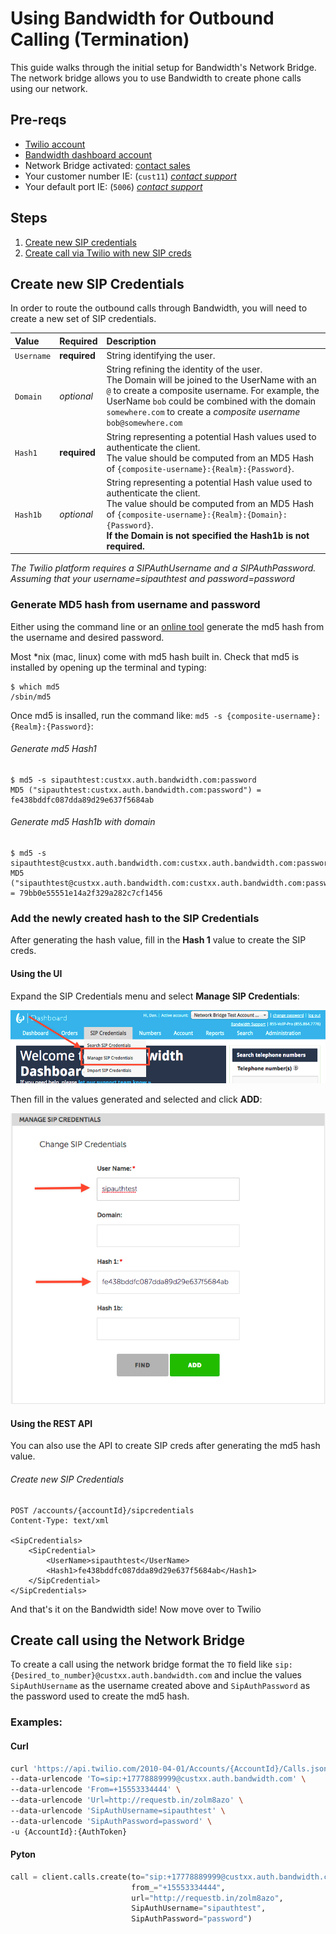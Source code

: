 # Using Bandwidth for Outbound Calling (Termination)

This guide walks through the initial setup for Bandwidth's Network Bridge. The network bridge allows you to use Bandwidth to create phone calls using our network.

## Pre-reqs

* [Twilio account](http://twilio.com)
* [Bandwidth dashboard account](http://bandwidth.com)
* Network Bridge activated: [contact sales](https://www.bandwidth.com/)
* Your customer number IE: (`cust11`) _[contact support](http://support.bandwidth.com)_
* Your default port IE: (`5006`) _[contact support](http://support.bandwidth.com)_

## Steps

1. [Create new SIP credentials](#create-new-sip-credentials)
2. [Create call via Twilio with new SIP creds](#create-new-sip-credentials)

## Create new SIP Credentials

In order to route the outbound calls through Bandwidth, you will need to create a new set of SIP credentials.

| Value      | Required     | Description                                                                                                                                                                                                                                                                 |
|:-----------|:-------------|:----------------------------------------------------------------------------------------------------------------------------------------------------------------------------------------------------------------------------------------------------------------------------|
| `Username` | **required** | String identifying the user.                                                                                                                                                                                                                                                |
| `Domain`   | _optional_   | String refining the identity of the user. <br> The Domain will be joined to the UserName with an `@` to create a composite username. For example, the UserName `bob` could be combined with the domain `somewhere.com` to create a _composite username_ `bob@somewhere.com` |
| `Hash1`    | **required** | String representing a potential Hash values used to authenticate the client. <br> The value should be computed from an MD5 Hash of `{composite-username}:{Realm}:{Password}`.                                                                                               |
| `Hash1b`   | _optional_   | String representing a potential Hash value used to authenticate the client. <br> The value should be computed from an MD5 Hash of `{composite-username}:{Realm}:{Domain}:{Password}`. <br> **If the Domain is not specified the Hash1b is not required.**                   |

_The Twilio platform requires a SIPAuthUsername and a SIPAuthPassword. Assuming that your username=sipauthtest and password=password_

### Generate MD5 hash from username and password

Either using the command line or an [online tool](http://www.miraclesalad.com/webtools/md5.php) generate the md5 hash from the username and desired password.

Most *nix (mac, linux) come with md5 hash built in. Check that md5 is installed by opening up the terminal and typing:

```
$ which md5
/sbin/md5
```

Once md5 is insalled, run the command like: `md5 -s {composite-username}:{Realm}:{Password}`:

###### Generate md5 Hash1
```
$ md5 -s sipauthtest:custxx.auth.bandwidth.com:password
MD5 ("sipauthtest:custxx.auth.bandwidth.com:password") = fe438bddfc087dda89d29e637f5684ab
```

###### Generate md5 Hash1b _with domain_
```
$ md5 -s sipauthtest@custxx.auth.bandwidth.com:custxx.auth.bandwidth.com:password
MD5 ("sipauthtest@custxx.auth.bandwidth.com:custxx.auth.bandwidth.com:password") = 79bb0e55551e14a2f329a282c7cf1456
```

### Add the newly created hash to the SIP Credentials

After generating the hash value, fill in the **Hash 1** value to create the SIP creds.

#### Using the UI

Expand the SIP Credentials menu and select **Manage SIP Credentials**:

![Select Manage](select_manage.png)

Then fill in the values generated and selected and click **ADD**:

![Add Values](add_values.png)

#### Using the REST API

You can also use the API to create SIP creds after generating the md5 hash value.

###### Create new SIP Credentials
```http
POST /accounts/{accountId}/sipcredentials
Content-Type: text/xml

<SipCredentials>
    <SipCredential>
        <UserName>sipauthtest</UserName>
        <Hash1>fe438bddfc087dda89d29e637f5684ab</Hash1>
    </SipCredential>
</SipCredentials>
```

And that's it on the Bandwidth side! Now move over to Twilio

## Create call using the Network Bridge

To create a call using the network bridge format the `TO` field like `sip:{Desired_to_number}@custxx.auth.bandwidth.com` and inclue the values `SipAuthUsername` as the username created above and `SipAuthPassword` as the password used to create the md5 hash.

### Examples:

#### Curl

```bash
curl 'https://api.twilio.com/2010-04-01/Accounts/{AccountId}/Calls.json' -X POST \
--data-urlencode 'To=sip:+17778889999@custxx.auth.bandwidth.com' \
--data-urlencode 'From=+15553334444' \
--data-urlencode 'Url=http://requestb.in/zolm8azo' \
--data-urlencode 'SipAuthUsername=sipauthtest' \
--data-urlencode 'SipAuthPassword=password' \
-u {AccountId}:{AuthToken}
```

#### Pyton

```python
call = client.calls.create(to="sip:+17778889999@custxx.auth.bandwidth.com",
                           from_="+15553334444",
                           url="http://requestb.in/zolm8azo",
                           SipAuthUsername="sipauthtest",
                           SipAuthPassword="password")
```

